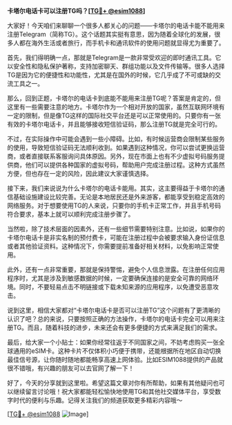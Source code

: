**卡塔尔电话卡可以注册TG吗？[[TG💪+ @esim1088](https://t.me/s/esim1088)]**

大家好！今天咱们来聊聊一个很多人都关心的问题——卡塔尔的电话卡能不能用来注册Telegram（简称TG）。这个话题其实挺有意思，因为随着全球化的发展，很多人都在海外生活或者旅行，而手机卡和通讯软件的使用问题就显得尤为重要了。

首先，我们得明确一点，那就是Telegram是一款非常受欢迎的即时通讯工具。它以安全性和隐私保护著称，支持加密聊天、群组功能以及文件传输等。很多人选择TG是因为它的便捷性和功能性，尤其是在国外的时候，它几乎成了不可或缺的交流工具之一。

那么，回到正题，卡塔尔的电话卡到底能不能用来注册TG呢？答案是肯定的，但这里有一些需要注意的地方。卡塔尔作为一个相对开放的国家，虽然互联网环境有一定的限制，但是像TG这样的国际社交平台还是可以正常使用的。只要你有一张有效的卡塔尔电话卡，并且能够接收短信验证码，那么注册TG就是完全可行的。

不过，在实际操作中可能会遇到一些小障碍。比如，有时候运营商会限制某些服务的使用，导致短信验证码无法顺利收到。如果遇到这种情况，你可以尝试更换运营商，或者直接联系客服询问具体原因。另外，现在市面上也有不少虚拟号码服务提供商，他们可以提供各种国家的虚拟号码，帮助用户完成注册过程。这种方式虽然方便，但也存在一定的风险，因此建议大家谨慎选择。

接下来，我们来说说为什么卡塔尔的电话卡能用。其实，这主要得益于卡塔尔的通信基础设施建设比较完善。无论是本地居民还是外来游客，都能享受到稳定高效的网络服务。对于想要使用TG的人来说，只要你的手机卡正常工作，并且手机号码符合要求，基本上就可以顺利完成注册步骤了。

当然啦，除了技术层面的因素外，还有一些细节需要特别注意。比如说，如果你的卡塔尔电话卡是非实名制的预付费卡，可能在注册过程中会被要求输入身份证信息或者其他验证资料。这种情况下，你需要提前准备好相关材料，以免影响正常使用。

此外，还有一点非常重要，那就是保持警惕，避免个人信息泄露。在注册任何应用程序时，尤其是涉及到敏感数据的时候，一定要确保连接的是安全可靠的网络环境。同时，不要轻易点击不明链接或下载未知来源的应用程序，以免遭受恶意攻击。

说到这里，相信大家都对“卡塔尔电话卡是否可以注册TG”这个问题有了更清晰的认识了吧？总的来说，只要按照正确的方法操作，卡塔尔的电话卡完全可以用来注册TG。而且，随着科技的进步，未来还会有更多便捷的方式来满足我们的需求。

最后，给大家一个小贴士：如果你经常往返于不同国家之间，不妨考虑购买一张全球通用的eSIM卡。这种卡片不仅体积小巧便于携带，还能根据所在地区自动切换最佳信号源，让你随时随地都能畅享高速上网体验。比如ESIM1088提供的产品就很不错哦，有兴趣的朋友可以去官网了解一下！

好了，今天的分享就到这里啦。希望这篇文章对你有所帮助，如果有其他疑问也可以继续留言讨论哦！祝大家都能轻松愉快地使用TG和其他社交媒体平台，享受数字时代的便利与乐趣。记得关注我们的频道获取更多精彩内容哦～

[[TG💪+ @esim1088](https://t.me/s/esim1088) ![Image](https://i.postimg.cc/4NQfJmqS/Snipaste-2025-05-13-00-14-12.png)]